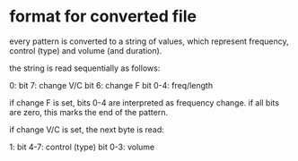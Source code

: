 # format for converted file

every pattern is converted to a string of values, which represent frequency, control (type) and volume (and duration).

the string is read sequentially as follows:

0: bit 7: change V/C
   bit 6: change F
   bit 0-4: freq/length

if change F is set, bits 0-4 are interpreted as frequency change.
if all bits are zero, this marks the end of the pattern.

if change V/C is set, the next byte is read:

1: bit 4-7: control (type)
   bit 0-3: volume
